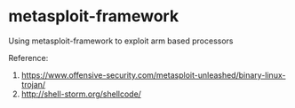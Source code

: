 # metasploit-framework
Using metasploit-framework to exploit arm based processors


Reference:
1. https://www.offensive-security.com/metasploit-unleashed/binary-linux-trojan/
2. http://shell-storm.org/shellcode/
